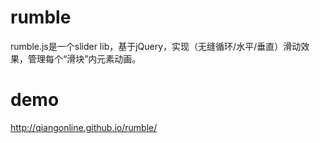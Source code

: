 # rumble
rumble.js是一个slider lib，基于jQuery，实现（无缝循环/水平/垂直）滑动效果，管理每个“滑块”内元素动画。
# demo
http://qiangonline.github.io/rumble/
